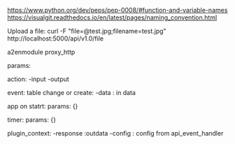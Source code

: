 https://www.python.org/dev/peps/pep-0008/#function-and-variable-names
https://visualgit.readthedocs.io/en/latest/pages/naming_convention.html

Upload a file:
curl -F "file=@test.jpg;filename=test.jpg" http://localhost:5000/api/v1.0/file


a2enmodule proxy_http

params:

action:
-input
-output

event:
table change or create:
-data : in data

app on statrt: 
params: {}

timer:
params: {}

plugin_context:
-response :outdata
-config : config from api_event_handler
